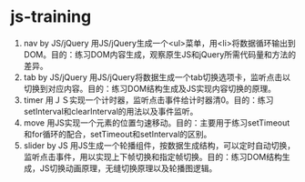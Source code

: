 # js-training
1. nav by JS/jQuery 用JS/jQuery生成一个\<ul\>菜单，用\<li\>将数据循环输出到DOM。目的：练习DOM内容生成，观察原生JS和jQuery所需代码量和方法的差异。
2. tab by JS/jQuery 用JS/jQuery将数据生成一个tab切换选项卡，监听点击以切换到对应内容。目的：练习DOM结构生成及JS实现内容切换的原理。
3. timer 用ＪＳ实现一个计时器，监听点击事件给计时器清0。目的：练习setInterval和clearInterval的用法以及事件监听。   
4. move 用JS实现一个元素的位置匀速移动。目的：主要用于练习setTimeout和for循环的配合，setTimeout和setInterval的区别。
5. slider by JS 用JS生成一个轮播组件，按数据生成结构，可以定时自动切换，监听点击事件，用以实现上下帧切换和指定帧切换。目的：练习DOM结构生成，JS切换动画原理，无缝切换原理以及轮播图逻辑。
